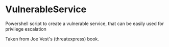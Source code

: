 # VulnerableService
Powershell script to create a vulnerable service, that can be easily used for privilege escalation 

Taken from Joe Vest's (threatexpress) book. 
